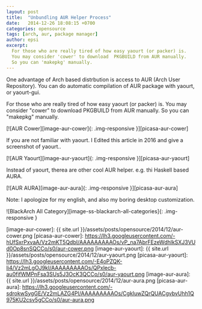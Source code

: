 ```yaml
---
layout: post
title:  "Unbundling AUR Helper Process"
date:   2014-12-26 18:08:15 +0700
categories: opensource
tags: [arch, aur, package manager]
author: epsi
excerpt:
  For those who are really tired of how easy yaourt (or packer) is. 
  You may consider 'cower' to download  PKGBUILD from AUR manually. 
  So you can 'makepkg' manually.
---
```


One advantage of Arch based distrbution is access to AUR (Arch User Repository).
You can do automatic compilation of AUR package with yaourt, or yaourt-gui.

For those who are really tired of how easy yaourt (or packer) is. 
You may consider "cower" to download  PKGBUILD from AUR manually. 
So you can "makepkg" manually.

[![AUR Cower][image-aur-cower]{: .img-responsive }][picasa-aur-cower]

If you are not familiar with yaourt. 
I Edited this article in 2016 and give a screenshot of yaourt..

[![AUR Yaourt][image-aur-yaourt]{: .img-responsive }][picasa-aur-yaourt]

Instead of yaourt, therea are other cool AUR helper.
e.g. thi Haskell based AURA.

[![AUR AURA][image-aur-aura]{: .img-responsive }][picasa-aur-aura]

Note: I apologize for my english,
and also my boring desktop customization.





![BlackArch All Category][image-ss-blackarch-all-categories]{: .img-responsive }

[image-aur-cower]: {{ site.url }}/assets/posts/opensource/2014/12/aur-cower.png
[picasa-aur-cower]: https://lh3.googleusercontent.com/-hUfSxrPxvaA/Vz2mKT5QdbI/AAAAAAAAAOs/vP_na7AbrFEzeWdhlkSXJ3VUd0Op8snSQCCo/s0/aur-cower.png
[image-aur-yaourt]: {{ site.url }}/assets/posts/opensource/2014/12/aur-yaourt.png
[picasa-aur-yaourt]: https://lh3.googleusercontent.com/-E4oPZQK-Ii4/Vz2mLgOJ9kI/AAAAAAAAAOs/QPxlecb-au0fifWMPnFsa3SUs5J3OcK3QCCo/s0/aur-yaourt.png
[image-aur-aura]: {{ site.url }}/assets/posts/opensource/2014/12/aur-aura.png
[picasa-aur-aura]: https://lh3.googleusercontent.com/-sdrokwSygGE/Vz2mLAZG4PI/AAAAAAAAAOs/CgkIuwZQrQUACgvbvUhh1Q975KU2csv5gCCo/s0/aur-aura.png
